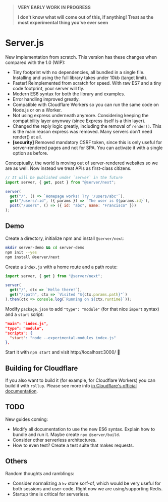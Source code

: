 > **VERY EARLY WORK IN PROGRESS**
>
> **I don't know what will come out of this, if anything! Treat as the most experimental thing you've ever seen**

# Server.js

New implementation from scratch. This version has these changes when compared with the 1.0 (WIP):

- Tiny footprint with no dependencies, all bundled in a single file. Installing and using the full library takes under 10kb (target limit).
- Faster! Reimplemented from scratch for speed. With raw ES7 and a tiny code footprint, your server will fly.
- Modern ES6 syntax for both the library and examples.
- Error handling improved greatly.
- Compatible with Cloudflare Workers so you can run the same code on Node.js or on a Worker.
- Not using express underneath anymore. Considering keeping the compatibility layer anynway (since Express itself is a thin layer).
- Changed the reply logic greatly, including the removal of `render()`. This is the main reason express was removed. Many servers don't need render() at all.
- **[security]** Removed mandatory CSRF token, since this is only useful for server-rendered pages and not for SPA. You can activate it with a single option as before.

Conceptually, the world is moving out of server-rendered websites so we are as well. Now instead we treat APIs as first-class citizens.

```js
// It will be published under `server` in the future
import server, { get, post } from "@server/next";

server(
  get("/", () => `Homepage works! Try '/users/abc'`),
  get("/users/:id", ({ params }) => `The user is ${params.id}`),
  post("/users", () => ({ id: "abc", name: "Francisco" }))
);
```

## Demo

Create a directory, initialize npm and install `@server/next`:

```bash
mkdir server-demo && cd server-demo
npm init --yes
npm install @server/next
```

Create a `index.js` with a home route and a path route:

```js
import server, { get } from "@server/next";

server(
  get("/", ctx => `Hello there!`),
  get("/:path", ctx => `Visited "${ctx.params.path}"`)
).then(ctx => console.log(`Running on ${ctx.runtime}`));
```

Modify `package.json` to add `"type": "module"` (for that nice `import` syntax) and a `start` script:

```json
"main": "index.js",
"type": "module",
"scripts": {
  "start": "node --experimental-modules index.js"
},
```

Start it with `npm start` and visit http://localhost:3000/ 🎉



## Building for Cloudflare

If you also want to build it (for example, for Cloudflare Workers) you can build it with `rollup`. Please see more info [in Cloudflare's official documentation](https://developers.cloudflare.com/workers/archive/writing-workers/using-npm-modules/).



## TODO

New guides coming:

- Modify all documentation to use the new ES6 syntax. Explain how to bundle and run it. Maybe create `npx @server/build`.
- Consider other serverless architectures.
- How to even test? Create a test suite that makes requests.



## Others

Random thoughts and ramblings:

- Consider normalizing a `kv` store sorf-of, which would be very useful for both sessions and user-code. Right now we are using/supporting Redis.
- Startup time is critical for serverless.
